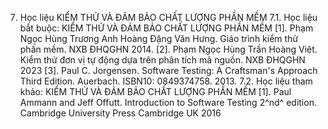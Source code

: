 7. Học liệu KIỂM THỬ VÀ ĐẢM BẢO CHẤT LƯỢNG PHẦN MỀM
7.1. Học liệu bắt buộc: KIỂM THỬ VÀ ĐẢM BẢO CHẤT LƯỢNG PHẦN MỀM \[1\]. Phạm Ngọc Hùng Trương Anh Hoàng Đặng Văn Hưng. Giáo trình kiểm
thử phần mềm. NXB ĐHQGHN 2014.
\[2\]. Phạm Ngọc Hùng Trần Hoàng Việt. Kiểm thử đơn vị tự động dựa trên
phân tích mã nguồn. NXB ĐHQGHN 2023
\[3\]. Paul C. Jorgensen. Software Testing: A Craftsman\'s Approach
Third Edition. Auerbach. ISBN10: 0849374758. 2013.
7.2. Học liệu tham khảo: KIỂM THỬ VÀ ĐẢM BẢO CHẤT LƯỢNG PHẦN MỀM \[1\]. Paul Ammann and Jeff Offutt. Introduction to Software Testing
2^nd^ edition. Cambridge University Press Cambridge UK 2016
